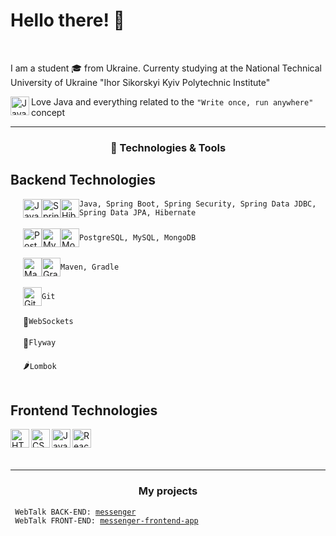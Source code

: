 # Hello there! 👋

<br/>

I am a student 🎓 from Ukraine. Currenty studying at the National Technical University of Ukraine "Ihor Sikorskyi Kyiv Polytechnic Institute"

<img align="left" alt="Java" width="30px" src="https://cdn.jsdelivr.net/gh/devicons/devicon/icons/java/java-original.svg"/> Love Java and everything related to the `"Write once, run anywhere"` concept

---

<div align="center">
  <h3>🔧 Technologies & Tools</h3>
</div>

## Backend Technologies

<ul style="list-style-type: disc; padding-left: 20px;">
  <li style="display: flex; align-items: center;">
    <img align="center" alt="Java" height="30px" src="https://cdn.jsdelivr.net/gh/devicons/devicon/icons/java/java-original.svg"/>
    <img align="center" alt="Spring Boot, Spring Security" height="30px" src="https://cdn.jsdelivr.net/gh/devicons/devicon@latest/icons/spring/spring-original.svg" />
    <img align="center" alt="Hibernate" height="30px" src="https://cdn.jsdelivr.net/gh/devicons/devicon@latest/icons/hibernate/hibernate-original.svg" />
    <code>Java, Spring Boot, Spring Security, Spring Data JDBC, Spring Data JPA, Hibernate</code>
  </li>
  <br/>
  <li style="display: flex; align-items: center;">
    <img align="center" alt="PostgreSQL" height="30px" src="https://cdn.jsdelivr.net/gh/devicons/devicon@latest/icons/postgresql/postgresql-original.svg" />
    <img align="center" alt="MySQL" height="30px" src="https://cdn.jsdelivr.net/gh/devicons/devicon@latest/icons/mysql/mysql-original.svg" />
    <img align="center" alt="MongoDB" height="30px" src="https://cdn.jsdelivr.net/gh/devicons/devicon@latest/icons/mongodb/mongodb-original.svg" />
    <code>PostgreSQL, MySQL, MongoDB</code>
  </li>
  <br/>
  <li style="display: flex; align-items: center;">
    <img align="center" alt="Maven" height="30px" src="https://cdn.jsdelivr.net/gh/devicons/devicon@latest/icons/maven/maven-original.svg" />
    <img align="center" alt="Gradle" height="30px" src="https://cdn.jsdelivr.net/gh/devicons/devicon@latest/icons/gradle/gradle-original.svg" />
    <code>Maven, Gradle</code>
  </li>
  <br/>
  <li style="display: flex; align-items: center;">
    <img align="center" alt="Git" height="30px" src="https://cdn.jsdelivr.net/gh/devicons/devicon@latest/icons/git/git-original.svg" />
    <code>Git</code>
  </li>
  <br/>
  <li style="display: flex; align-items: center;">
    💬 <code>WebSockets</code>
  </li>
  <br/>
  <li style="display: flex; align-items: center;">
    🪽 <code>Flyway</code>
  </li>
  <br/>
  <li style="display: flex; align-items: center;">
    🌶️ <code>Lombok</code>
  </li>
  <br/>
</ul>

## Frontend Technologies

<img align="left" alt="HTML" width="30px" src="https://cdn.jsdelivr.net/gh/devicons/devicon@latest/icons/html5/html5-original.svg" />
<img align="left" alt="CSS" width="30px" src="https://cdn.jsdelivr.net/gh/devicons/devicon@latest/icons/css3/css3-original.svg" />
<img align="left" alt="JavaScript" width="30px" src="https://cdn.jsdelivr.net/gh/devicons/devicon@latest/icons/javascript/javascript-original.svg" />
<img align="left" alt="ReactJS" width="30px" src="https://cdn.jsdelivr.net/gh/devicons/devicon@latest/icons/react/react-original.svg" />

<br/><br/><br/>

---

<div align="center">
  <h3>My projects</h3>
</div>

<code> WebTalk BACK-END: [messenger](https://github.com/AndriiHliuza/messenger/tree/dev)</code><br>
<code> WebTalk FRONT-END: [messenger-frontend-app](https://github.com/AndriiHliuza/messenger-frontend-app/tree/dev)</code><br>
